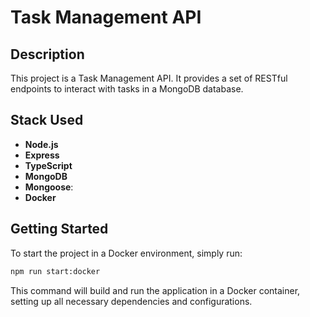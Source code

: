 

# Task Management API

## Description

This project is a Task Management API. It provides a set of RESTful endpoints to interact with tasks in a MongoDB database.

## Stack Used

- **Node.js**
- **Express**
- **TypeScript**
- **MongoDB**
- **Mongoose**:
- **Docker**

## Getting Started

To start the project in a Docker environment, simply run:

```bash
npm run start:docker
```

This command will build and run the application in a Docker container, setting up all necessary dependencies and configurations.


